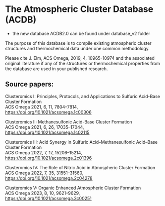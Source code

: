 # The Atmospheric Cluster Database (ACDB)

 - the new database ACDB2.0 can be found under database_v2 folder

The purpose of this database is to compile existing atmospheric cluster structures and thermochemical data under one common methodology. 

Please cite J. Elm, ACS Omega, 2019, 4, 10965-10974 and the associated original literature if any of the structures or thermochemical properties from the database are used in your published research.


## Source papers:

Clusteromics I: Principles, Protocols, and Applications to Sulfuric Acid-Base Cluster Formation\
ACS Omega 2021, 6, 11, 7804–7814, https://doi.org/10.1021/acsomega.1c00306

Clusteromics II: Methanesulfonic Acid-Base Cluster Formation\
ACS Omega 2021, 6, 26, 17035–17044, https://doi.org/10.1021/acsomega.1c02115

Clusteromics III: Acid Synergy in Sulfuric Acid–Methanesulfonic Acid–Base Cluster Formation\
ACS Omega 2022, 7, 17, 15206–15214, https://doi.org/10.1021/acsomega.2c01396

Clusteromics IV: The Role of Nitric Acid in Atmospheric Cluster Formation\
ACS Omega 2022, 7, 35, 31551–31560, https://doi.org/10.1021/acsomega.2c04278

Clusteromics V: Organic Enhanced Atmospheric Cluster Formation\
ACS Omega 2023, 8, 10, 9621–9629, https://doi.org/10.1021/acsomega.3c00251
